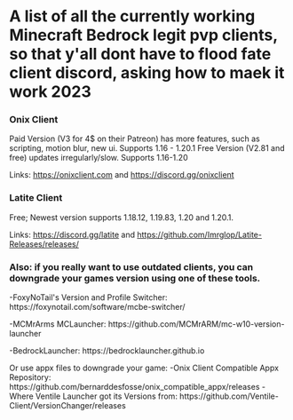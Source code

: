 <br>
<div align="left">
  <p>
   
  </p>
  <br/>
  <p>
    
    
  </p>
  <h1>
    A list of all the currently working Minecraft Bedrock legit pvp clients, so that y'all dont have to flood fate client discord, asking how to maek it work 2023 
  </h1>
  
  <h3 aling:"center"> Onix Client </h3>
  <p>
   Paid Version (V3 for 4$ on their Patreon) has more features, such as scripting, motion blur, new ui. Supports 1.16 - 1.20.1
   Free Version (V2.81 and free) updates irregularly/slow. Supports 1.16-1.20

   Links: https://onixclient.com and https://discord.gg/onixclient
  </p>
  
  <h3> Latite Client </h3>
  <p>
   Free; Newest version supports 1.18.12, 1.19.83, 1.20 and 1.20.1.

  Links: https://discord.gg/latite and https://github.com/Imrglop/Latite-Releases/releases/
  </p>
  
  <h3> Also: if you really want to use outdated clients, you can downgrade your games version using one of these tools. </h3>
  <p>
   -FoxyNoTail's Version and Profile Switcher: https://foxynotail.com/software/mcbe-switcher/
  </p>
  <p>
   -MCMrArms MCLauncher: https://github.com/MCMrARM/mc-w10-version-launcher
  </p>
  <p>
   -BedrockLauncher: https://bedrocklauncher.github.io
  </p>
  <p>
    Or use appx files to downgrade your game:
    -Onix Client Compatible Appx Repository: https://github.com/bernarddesfosse/onix_compatible_appx/releases
    -Where Ventile Launcher got its Versions from: https://github.com/Ventile-Client/VersionChanger/releases
  </p>
  
</div>
<br>

